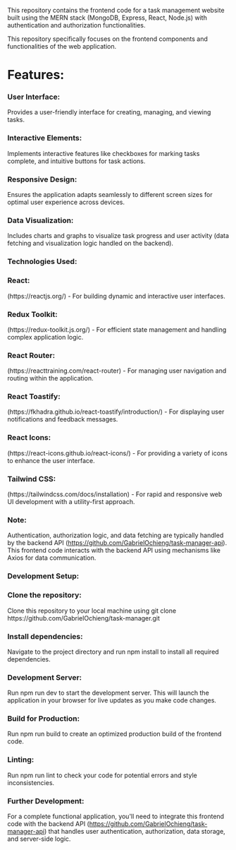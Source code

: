 This repository contains the frontend code for a task management website built using the MERN stack (MongoDB, Express, React, Node.js) with authentication and authorization functionalities.

This repository specifically focuses on the frontend components and functionalities of the web application.

<h1> Features: </h1>
<h3>User Interface: </h3>
Provides a user-friendly interface for creating, managing, and viewing tasks.
<h3>Interactive Elements: </h3>
 Implements interactive features like checkboxes for marking tasks complete, and intuitive buttons for task actions.
<h3>Responsive Design:</h3>
 Ensures the application adapts seamlessly to different screen sizes for optimal user experience across devices.
<h3>Data Visualization: </h3>
Includes charts and graphs to visualize task progress and user activity (data fetching and visualization logic handled on the backend).
<h3>Technologies Used:</h3>
<h3>React:</h3> (https://reactjs.org/) - For building dynamic and interactive user interfaces.
<h3>Redux Toolkit:</h3> (https://redux-toolkit.js.org/) - For efficient state management and handling complex application logic.
<h3>React Router:</h3> (https://reacttraining.com/react-router) - For managing user navigation and routing within the application.
<h3>React Toastify:</h3> (https://fkhadra.github.io/react-toastify/introduction/) - For displaying user notifications and feedback messages.
<h3>React Icons: </h3> (https://react-icons.github.io/react-icons/) - For providing a variety of icons to enhance the user interface.
<h3>Tailwind CSS:</h3> (https://tailwindcss.com/docs/installation) - For rapid and responsive web UI development with a utility-first approach.

<h3>Note:</h3>

Authentication, authorization logic, and data fetching are typically handled by the backend API (https://github.com/GabrielOchieng/task-manager-api).
This frontend code interacts with the backend API using mechanisms like Axios for data communication.

<h3>Development Setup:</h3>

<h3>Clone the repository:</h3> Clone this repository to your local machine using git clone https://github.com/GabrielOchieng/task-manager.git

<h3>Install dependencies:</h3> Navigate to the project directory and run npm install to install all required dependencies.

<h3>Development Server:</h3> Run npm run dev to start the development server. This will launch the application in your browser for live updates as you make code changes.

<h3>Build for Production:</h3> Run npm run build to create an optimized production build of the frontend code.
<h3>Linting:</h3> Run npm run lint to check your code for potential errors and style inconsistencies.

<h3>Further Development:</h3>

For a complete functional application, you'll need to integrate this frontend code with the backend API (https://github.com/GabrielOchieng/task-manager-api) that handles user authentication, authorization, data storage, and server-side logic.
